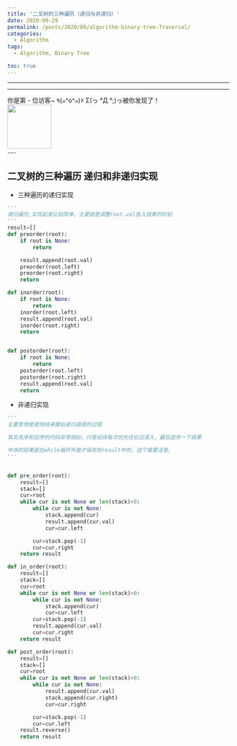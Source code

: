 ```yaml
---
title: '二叉树的三种遍历（递归与非递归）'
date: 2020-09-29
permalink: /posts/2020/09/algorithm-binary-tree-Traversal/
categories:
  - Algorithm
tags:
  - Algorithm, Binary Tree

toc: true
---
```


---

---

<div>
<div class="button01">
      <visited_a href="#" display:inline>你是第<span data-hk-page="current"> - </span>位访客~</visited_a>
      <visited_p class="top">٩(๑^o^๑)۶</visited_p>
      <visited_p class="bottom">Σ(っ °Д °;)っ被你发现了！</visited_p>
</div>
<img align="center" width="100" src="{{ site.url }}/images/static/take_me.gif" alt="" display:inline>
</div>
---

## 二叉树的三种遍历 递归和非递归实现

- 三种遍历的递归实现

```python
'''
递归遍历,实现起来比较简单，主要就是调整root.val放入结果的时机
'''
result=[]
def preorder(root):
    if root is None:
        return

    result.append(root.val)
    preorder(root.left)
    preorder(root.right)
    return

def inorder(root):
    if root is None:
        return
    inorder(root.left)
    result.append(root.val)
    inorder(root.right)
    return


def postorder(root):
    if root is None:
        return
    postorder(root.left)
    postorder(root.right)
    result.append(root.val)
    return
```

- 非递归实现

```python
'''
主要思想是使用栈来模拟递归调用的过程

其实先序和后序的代码非常相似，只是后续每次优先往右边深入，最后逆序一下结果

中序的结果是在while循环外面才保存到result中的，这个需要注意。
'''


def pre_order(root):
    result=[]
    stack=[]
    cur=root
    while cur is not None or len(stack)>0:
        while cur is not None:
            stack.append(cur)
            result.append(cur.val)
            cur=cur.left

        cur=stack.pop(-1)
        cur=cur.right
    return result

def in_order(root):
    result=[]
    stack=[]
    cur=root
    while cur is not None or len(stack)>0:
        while cur is not None:
            stack.append(cur)
            cur=cur.left
        cur=stack.pop(-1)
        result.append(cur.val)
        cur=cur.right
    return result

def post_order(root):
    result=[]
    stack=[]
    cur=root
    while cur is not None or len(stack)>0:
        while cur is not None:
            result.append(cur.val)
            stack.append(cur.right)
            cur=cur.right

        cur=stack.pop(-1)
        cur=cur.left
    result.reverse()
    return result

```

<div data-hk-top-pages="5"> </div>

